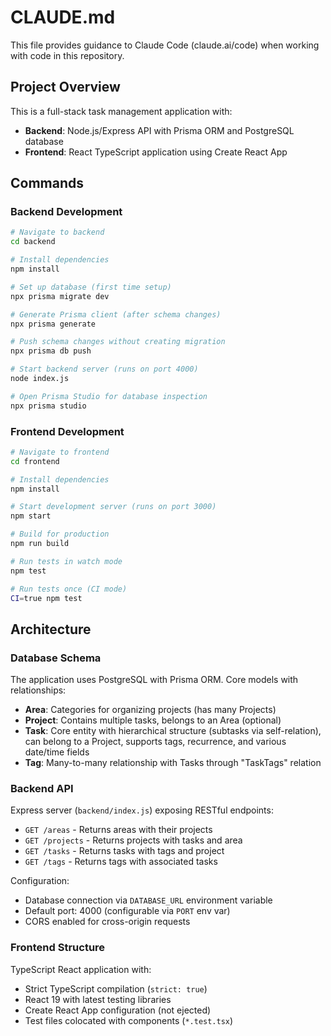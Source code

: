 # CLAUDE.md

This file provides guidance to Claude Code (claude.ai/code) when working with code in this repository.

## Project Overview

This is a full-stack task management application with:
- **Backend**: Node.js/Express API with Prisma ORM and PostgreSQL database
- **Frontend**: React TypeScript application using Create React App

## Commands

### Backend Development
```bash
# Navigate to backend
cd backend

# Install dependencies
npm install

# Set up database (first time setup)
npx prisma migrate dev

# Generate Prisma client (after schema changes)
npx prisma generate

# Push schema changes without creating migration
npx prisma db push

# Start backend server (runs on port 4000)
node index.js

# Open Prisma Studio for database inspection
npx prisma studio
```

### Frontend Development
```bash
# Navigate to frontend
cd frontend

# Install dependencies
npm install

# Start development server (runs on port 3000)
npm start

# Build for production
npm run build

# Run tests in watch mode
npm test

# Run tests once (CI mode)
CI=true npm test
```

## Architecture

### Database Schema
The application uses PostgreSQL with Prisma ORM. Core models with relationships:
- **Area**: Categories for organizing projects (has many Projects)
- **Project**: Contains multiple tasks, belongs to an Area (optional)
- **Task**: Core entity with hierarchical structure (subtasks via self-relation), can belong to a Project, supports tags, recurrence, and various date/time fields
- **Tag**: Many-to-many relationship with Tasks through "TaskTags" relation

### Backend API
Express server (`backend/index.js`) exposing RESTful endpoints:
- `GET /areas` - Returns areas with their projects
- `GET /projects` - Returns projects with tasks and area
- `GET /tasks` - Returns tasks with tags and project
- `GET /tags` - Returns tags with associated tasks

Configuration:
- Database connection via `DATABASE_URL` environment variable
- Default port: 4000 (configurable via `PORT` env var)
- CORS enabled for cross-origin requests

### Frontend Structure
TypeScript React application with:
- Strict TypeScript compilation (`strict: true`)
- React 19 with latest testing libraries
- Create React App configuration (not ejected)
- Test files colocated with components (`*.test.tsx`)